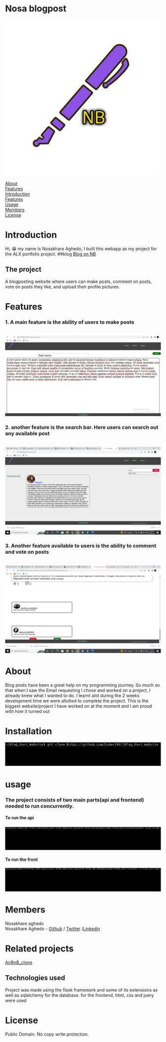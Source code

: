 # Nosa blogpost

<img src="https://raw.githubusercontent.com/Coder1967/Blog_Post_Website/main/assets/logo.jpg">

[About](#About)<br/>
[Features](#Feartures)<br/>
[Introduction](#Introduction)<br/>
[Features](#Installation)<br/>
[Usage](#Usage)<br/>
[Members](#Members)<br/>
[License](#License)

# Introduction
Hi, 😁 my name Is Nosakhare Aghedo, I built this webapp as my  project
for the ALX portfolio project.
##blog
[Blog on NB](https://link.medium.com/JAVgKyh6pwb)

## The project
A blogposting website where users can make posts, comment on posts, vote on posts they like,
and upload their profile pictures.

# Features
### 1. A main feature is the ability of users to make posts
<br/>
<img src="https://github.com/Coder1967/Blog_Post_Website/blob/main/assets/Screenshot%20(57).png">


### 2. another feature is the search bar. Here users can search out any available post
<br/>
<img src="https://github.com/Coder1967/Blog_Post_Website/blob/main/assets/Screenshot%20(51).png">

### 3. Another feature available to users is the ability to comment and vote on posts
<br/>
<img src="https://github.com/Coder1967/Blog_Post_Website/blob/main/assets/Screenshot%20(55).png">


# About
Blog posts have been a great help on my programming journey. So much so that when I saw the Email requesting I chose
and worked on a project, I already knew what I wanted to do. I learnt alot during the 2 weeks development time we
were allotted to complete the project. This is the biggest website/project I have worked on at the moment and I am
proud with how it turned out

# Installation
<img src="https://raw.githubusercontent.com/Coder1967/Blog_Post_Website/main/assets/install.png">

# usage
### The project consists of two main parts(api and frontend) needed to run concurrently.<br/>
#### To run the api
<img src="https://raw.githubusercontent.com/Coder1967/Blog_Post_Website/main/assets/run_api.png">

#### To run the front
<img src="https://raw.githubusercontent.com/Coder1967/Blog_Post_Website/main/assets/run_front.png">

# Members
Nosakhare aghedo<br/>
Nosakhare Aghedo - [Github](https://github.com/Coder1967) / [Twitter](https://twitter.com/NosakhareAghed1) /[Linkedin](https://www.linkedin.com/in/nosakhare-aghedo-55369523a)

# Related projects
 [AirBnB_clone](https://github.com/Coder1967/AirBnB_clone_v4)

## Technologies used
Project was made using the flask framework and some of its extensions as well as sqlalchemy for the database.
for the frontend, html, css and juery were used

# License
Public Domain. No copy write protection.
